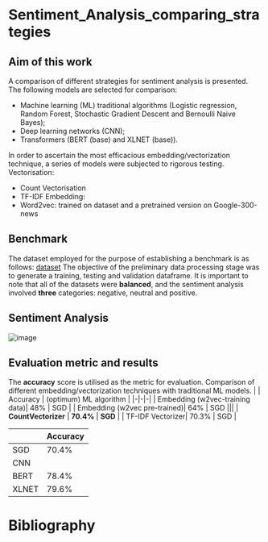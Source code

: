 # Sentiment_Analysis_comparing_strategies



## Aim of this work
A comparison of different strategies for sentiment analysis is presented.
The following models are selected for comparison:
-	Machine learning (ML) traditional algorithms (Logistic regression, Random Forest, Stochastic Gradient Descent and Bernoulli Naive Bayes);
-	Deep learning networks (CNN);
-	Transformers (BERT (base) and XLNET (base)).

In order to ascertain the most efficacious embedding/vectorization technique, a series of models were subjected to rigorous testing.
Vectorisation:
- Count Vectorisation
- TF-IDF
Embedding:
- Word2vec: trained on dataset and a pretrained version on Google-300-news

## Benchmark
The dataset employed for the purpose of establishing a benchmark is as follows: [dataset](https://www.kaggle.com/datasets/abhi8923shriv/sentiment-analysis-dataset/data)
The objective of the preliminary data processing stage was to generate a training, testing and validation dataframe. 
It is important to note that all of the datasets were **balanced**, and the sentiment analysis involved **three** categories: negative, neutral and positive.

## Sentiment Analysis

![image](https://github.com/user-attachments/assets/2ba53663-f084-4b08-b18c-f512381cbcb5)



## Evaluation metric and results
The **accuracy** score is utilised as the metric for evaluation.
Comparison of different embedding/vectorization techniques with traditional ML models.
| | Accuracy | (optimum) ML algorithm | 
|-|-|-| 
| Embedding (w2vec-training data)|  48%    | SGD | 
| Embedding (w2vec pre-trained)|    64%    | SGD |||
| **CountVectorizer** |                **70.4%**   | **SGD** |
| TF-IDF Vectorizer|               70.3%    | SGD |


| | Accuracy | 
|-|-|
| SGD| 70.4% |
|CNN| |
| BERT| 78.4%|
|XLNET | 79.6%|      



# Bibliography
[](file:///home/profpao/Scaricati/SA_article.pdf)
